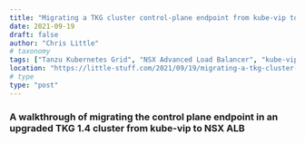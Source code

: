 ```yaml
---
title: "Migrating a TKG cluster control-plane endpoint from kube-vip to NSX-ALB"
date: 2021-09-19
draft: false
author: "Chris Little"
# taxonomy
tags: ["Tanzu Kubernetes Grid", "NSX Advanced Load Balancer", "kube-vip"]
location: "https://little-stuff.com/2021/09/19/migrating-a-tkg-cluster-control-plane-endpoint-from-kube-vip-to-nsx-alb/"
# type
type: "post"
---
```


### A walkthrough of migrating  the control plane endpoint in an upgraded TKG 1.4 cluster from kube-vip to NSX ALB
